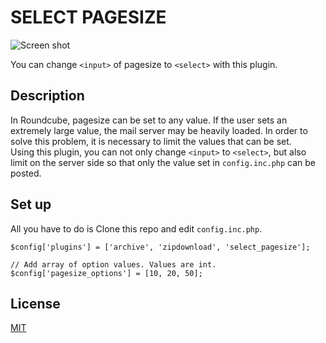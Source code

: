 SELECT PAGESIZE
===
![Screen shot](https://raw.githubusercontent.com/tbsmcd/select_pagesize/images/select_pagesize.png)  
  
You can change `<input>` of pagesize to `<select>` with this plugin.

## Description

In Roundcube, pagesize can be set to any value. If the user sets an extremely large value, the mail server may be heavily loaded. In order to solve this problem, it is necessary to limit the values ​​that can be set.  
Using this plugin, you can not only change `<input>` to `<select>`, but also limit on the server side so that only the value set in `config.inc.php` can be posted.  

## Set up
All you have to do is Clone this repo and edit `config.inc.php`.

```config.inc.php
$config['plugins'] = ['archive', 'zipdownload', 'select_pagesize'];

// Add array of option values. Values are int.
$config['pagesize_options'] = [10, 20, 50];

```

## License
[MIT](https://github.com/tbsmcd/select_pagesize/blob/master/LICENSE)

